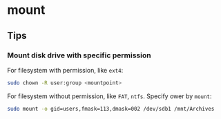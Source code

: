 
# mount

## Tips

### Mount disk drive with specific permission

For filesystem with permission, like `ext4`:

```sh
sudo chown -R user:group <mountpoint>
```

For filesystem without permission, like `FAT`, `ntfs`. Specify ower by `mount`:

```sh
sudo mount -o gid=users,fmask=113,dmask=002 /dev/sdb1 /mnt/Archives
```
